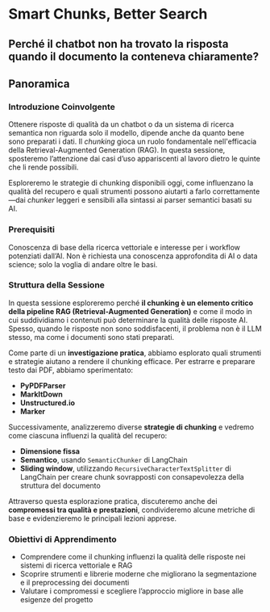 # Smart Chunks, Better Search

## Perché il chatbot non ha trovato la risposta quando il documento la conteneva chiaramente?

## Panoramica

### Introduzione Coinvolgente

Ottenere risposte di qualità da un chatbot o da un sistema di ricerca semantica non riguarda solo il modello, dipende anche da quanto bene sono preparati i dati. Il _chunking_ gioca un ruolo fondamentale nell'efficacia della Retrieval-Augmented Generation (RAG). In questa sessione, sposteremo l’attenzione dai casi d’uso appariscenti al lavoro dietro le quinte che li rende possibili.

Esploreremo le strategie di chunking disponibili oggi, come influenzano la qualità del recupero e quali strumenti possono aiutarti a farlo correttamente—dai _chunker_ leggeri e sensibili alla sintassi ai parser semantici basati su AI.

### Prerequisiti

Conoscenza di base della ricerca vettoriale e interesse per i workflow potenziati dall’AI. Non è richiesta una conoscenza approfondita di AI o data science; solo la voglia di andare oltre le basi.

### Struttura della Sessione

In questa sessione esploreremo perché **il chunking è un elemento critico della pipeline RAG (Retrieval-Augmented Generation)** e come il modo in cui suddividiamo i contenuti può determinare la qualità delle risposte AI. Spesso, quando le risposte non sono soddisfacenti, il problema non è il LLM stesso, ma come i documenti sono stati preparati.

Come parte di un **investigazione pratica**, abbiamo esplorato quali strumenti e strategie aiutano a rendere il chunking efficace. Per estrarre e preparare testo dai PDF, abbiamo sperimentato:

- **PyPDFParser**
- **MarkItDown**
- **Unstructured.io**
- **Marker**

Successivamente, analizzeremo diverse **strategie di chunking** e vedremo come ciascuna influenzi la qualità del recupero:

- **Dimensione fissa**
- **Semantico**, usando `SemanticChunker` di LangChain
- **Sliding window**, utilizzando `RecursiveCharacterTextSplitter` di LangChain per creare chunk sovrapposti con consapevolezza della struttura del documento

Attraverso questa esplorazione pratica, discuteremo anche dei **compromessi tra qualità e prestazioni**, condivideremo alcune metriche di base e evidenzieremo le principali lezioni apprese.

### Obiettivi di Apprendimento

- Comprendere come il chunking influenzi la qualità delle risposte nei sistemi di ricerca vettoriale e RAG
- Scoprire strumenti e librerie moderne che migliorano la segmentazione e il preprocessing dei documenti
- Valutare i compromessi e scegliere l’approccio migliore in base alle esigenze del progetto
